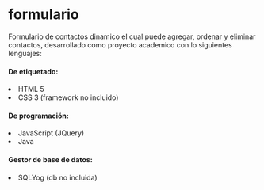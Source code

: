 # formulario
Formulario de contactos dinamico el cual puede agregar, ordenar y eliminar contactos, desarrollado como proyecto academico con lo siguientes lenguajes:

#### De etiquetado:
<li> HTML 5 </li>
<li> CSS 3  (framework no incluido)</li>

#### De programación:
<li>JavaScript (JQuery)</li>
<li>Java</li>

#### Gestor de base de datos:
<li> SQLYog (db no incluida) </li>
